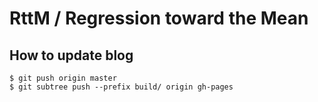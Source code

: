 # RttM  /  Regression toward the Mean

## How to update blog

    $ git push origin master
    $ git subtree push --prefix build/ origin gh-pages
